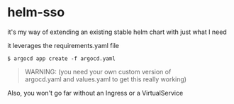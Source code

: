 # helm-sso

it's my way of extending an existing stable helm chart with just what I need

it leverages the requirements.yaml file

```
$ argocd app create -f argocd.yaml
```
> WARNING: (you need your own custom version of <br/>
> argocd.yaml and values.yaml to get this really working)

Also, you won't go far without an Ingress or a VirtualService